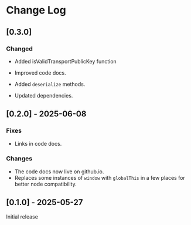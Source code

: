 # Change Log

## [0.3.0]

### Changed

- Added isValidTransportPublicKey function

- Improved code docs.

- Added `deserialize` methods.

- Updated dependencies.

## [0.2.0] - 2025-06-08

### Fixes
- Links in code docs.

### Changes
- The code docs now live on github.io.
- Replaces some instances of `window` with `globalThis` in a few places for better node compatibility.

## [0.1.0] - 2025-05-27

Initial release
